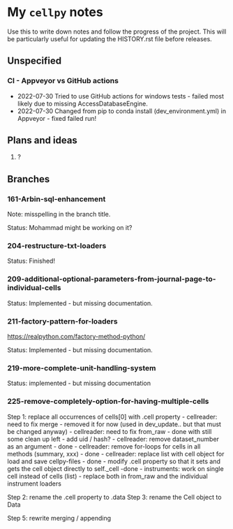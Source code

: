 # My `cellpy` notes

Use this to write down notes and follow the progress of the project.
This will be particularly useful for updating the HISTORY.rst file before
releases.

## Unspecified

### CI - Appveyor vs GitHub actions
- 2022-07-30 Tried to use GitHub actions for windows tests - failed most likely due to missing AccessDatabaseEngine.
- 2022-07-30 Changed from pip to conda install (dev_environment.yml) in Appveyor - fixed failed run!


## Plans and ideas

1. ?

## Branches

### 161-Arbin-sql-enhancement

Note: misspelling in the branch title.

Status: Mohammad might be working on it?

### 204-restructure-txt-loaders

Status: Finished!

### 209-additional-optional-parameters-from-journal-page-to-individual-cells

Status: Implemented - but missing documentation.

### 211-factory-pattern-for-loaders

https://realpython.com/factory-method-python/

Status: Implemented - but missing documentation.

### 219-more-complete-unit-handling-system

Status: implemented - but missing documentation

### 225-remove-completely-option-for-having-multiple-cells

Step 1: replace all occurrences of cells[0] with .cell property
    - cellreader: need to fix merge
        - removed it for now (used in dev_update.. but that must be changed anyway)
    - cellreader: need to fix from_raw
        - done with still some clean up left
        - add uid / hash?
    - cellreader: remove dataset_number as an argument
        - done
    - cellreader: remove for-loops for cells in all methods (summary, xxx)
        - done
    - cellreader: replace list with cell object for load and save cellpy-files
        - done
    - modify .cell property so that it sets and gets the cell object directly to self._cell
        -done
    - instruments: work on single cell instead of cells (list) - replace both in from_raw and the individual instrument loaders


Step 2: rename the .cell property to .data
Step 3: rename the Cell object to Data

Step 5: rewrite merging / appending
